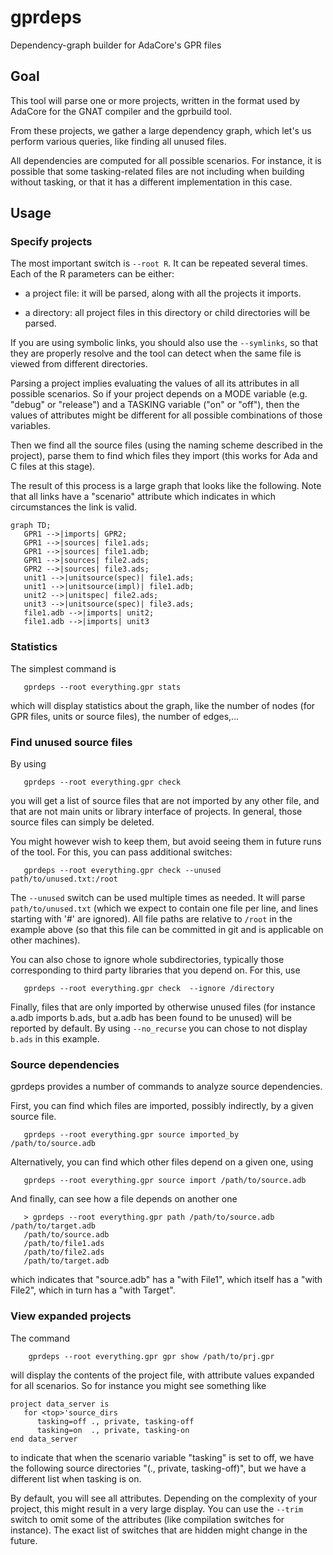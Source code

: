 # gprdeps
Dependency-graph builder for AdaCore's GPR files

## Goal

This tool will parse one or more projects, written in the
format used by AdaCore for the GNAT compiler and the gprbuild
tool.

From these projects, we gather a large dependency graph, which
let's us perform various queries, like finding all unused files.

All dependencies are computed for all possible scenarios.  For
instance, it is possible that some tasking-related files are not
including when building without tasking, or that it has a different
implementation in this case.

## Usage

### Specify projects

The most important switch is `--root R`.  It can be repeated several
times.  Each of the R parameters can be either:

- a project file:  it will be parsed, along with all the projects it imports.

- a directory: all project files in this directory or child directories will
  be parsed.

If you are using symbolic links, you should also use the `--symlinks`, so
that they are properly resolve and the tool can detect when the same file is
viewed from different directories.

Parsing a project implies evaluating the values of all its attributes in all
possible scenarios.  So if your project depends on a MODE variable (e.g.
"debug" or "release") and a TASKING variable ("on" or "off"), then the values
of attributes might be different for all possible combinations of those
variables.

Then we find all the source files (using the naming scheme described in
the project), parse them to find which files they import (this works for Ada
and C files at this stage).

The result of this process is a large graph that looks like the following.  Note
that all links have a "scenario" attribute which indicates in which
circumstances the link is valid.
```mermaid
graph TD;
   GPR1 -->|imports| GPR2;
   GPR1 -->|sources| file1.ads;
   GPR1 -->|sources| file1.adb;
   GPR1 -->|sources| file2.ads;
   GPR2 -->|sources| file3.ads;
   unit1 -->|unitsource(spec)| file1.ads;
   unit1 -->|unitsource(impl)| file1.adb;
   unit2 -->|unitspec| file2.ads;
   unit3 -->|unitsource(spec)| file3.ads;
   file1.adb -->|imports| unit2;
   file1.adb -->|imports| unit3
```

### Statistics

The simplest command is
```
   gprdeps --root everything.gpr stats
```

which will display statistics about the graph, like the number of nodes (for
GPR files, units or source files), the number of edges,...

### Find unused source files

By using
```
   gprdeps --root everything.gpr check
```

you will get a list of source files that are not imported by any other
file, and that are not main units or library interface of projects.  In general,
those source files can simply be deleted.

You might however wish to keep them, but avoid seeing them in future runs of
the tool.  For this, you can pass additional switches:

```
   gprdeps --root everything.gpr check --unused path/to/unused.txt:/root
```

The `--unused` switch can be used multiple times as needed.  It will parse
`path/to/unused.txt` (which we expect to contain one file per line, and lines
starting with '#' are ignored).  All file paths are relative to `/root` in the
example above (so that this file can be committed in git and is applicable on
other machines).

You can also chose to ignore whole subdirectories, typically those corresponding
to third party libraries that you depend on.  For this, use

```
   gprdeps --root everything.gpr check  --ignore /directory
```

Finally, files that are only imported by otherwise unused files (for instance
a.adb imports b.ads, but a.adb has been found to be unused) will be reported
by default.  By using `--no_recurse` you can chose to not display `b.ads` in
this example.

### Source dependencies

gprdeps provides a number of commands to analyze source dependencies.

First, you can find which files are imported, possibly indirectly, by a given
source file.
```
   gprdeps --root everything.gpr source imported_by /path/to/source.adb
```

Alternatively, you can find which other files depend on a given one, using
```
   gprdeps --root everything.gpr source import /path/to/source.adb
```

And finally, can see how a file depends on another one
```
   > gprdeps --root everything.gpr path /path/to/source.adb /path/to/target.adb
   /path/to/source.adb
   /path/to/file1.ads
   /path/to/file2.ads
   /path/to/target.adb
```
which indicates that "source.adb" has a "with File1", which itself has a "with
File2", which in turn has a "with Target".

### View expanded projects

The command
```
    gprdeps --root everything.gpr gpr show /path/to/prj.gpr
```

will display the contents of the project file, with attribute values
expanded for all scenarios.  So for instance you might see something
like

```
project data_server is
   for <top>'source_dirs
      tasking=off ., private, tasking-off
      tasking=on  ., private, tasking-on
end data_server
```

to indicate that when the scenario variable "tasking" is set to off, we
have the following source directories "(., private, tasking-off)", but
we have a different list when tasking is on.

By default, you will see all attributes.  Depending on the complexity of
your project, this might result in a very large display.  You can use the
`--trim` switch to omit some of the attributes (like compilation switches
for instance).  The exact list of switches that are hidden might change
in the future.
